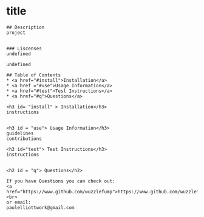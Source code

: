 # title

    ## Description
    project
    
    
    ### Liscenses
    undefined
    
    undefined
    
    ## Table of Contents
    * <a href="#install">Installation</a>
    * <a href ="#use">Usage Information</a>
    * <a href="#test">Test Instructions</a>
    * <a href="#q">Questions</a>
    
    <h3 id= "install" > Installation</h3>
    instructions
    
    
    <h3 id = "use"> Usage Information</h3>
    guidelines
    contributions
    
    <h3 id="test"> Test Instructions</h3>
    instructions
    
    
    <h2 id = "q"> Questions</h2>
    
    If you have Questions you can check out:
    <a href="https://www.github.com/wuzzlefump">https://www.github.com/wuzzlefump</a><br>
    or email:
    paulelliottwork@gmail.com
